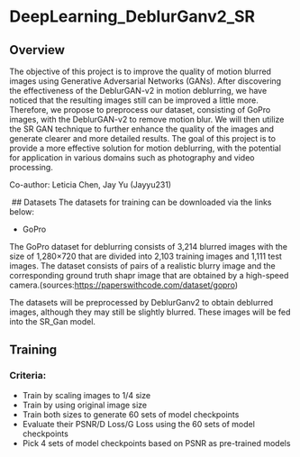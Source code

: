 # DeepLearning_DeblurGanv2_SR
## Overview
The objective of this project is to improve the quality of motion blurred images using Generative Adversarial Networks (GANs). After discovering the effectiveness of the DeblurGAN-v2 in motion deblurring, we have noticed that the resulting images still can be improved a little more. Therefore, we propose to preprocess our dataset, consisting of GoPro images, with the DeblurGAN-v2 to remove motion blur. We will then utilize the SR GAN technique to further enhance the quality of the images and generate clearer and more detailed results. The goal of this project is to provide a more effective solution for motion deblurring, with the potential for application in various domains such as photography and video processing.

Co-author: Leticia Chen, Jay Yu (Jayyu231)

<img scr="readme_image.png">
## Datasets
The datasets for training can be downloaded via the links below:

* GoPro

The GoPro dataset for deblurring consists of 3,214 blurred images with the size of 1,280×720 that are divided into 2,103 training images and 1,111 test images. The dataset consists of pairs of a realistic blurry image and the corresponding ground truth shapr image that are obtained by a high-speed camera.(sources:https://paperswithcode.com/dataset/gopro)

The datasets will be preprocessed by DeblurGanv2 to obtain deblurred images, although they may still be slightly blurred. These images will be fed into the SR_Gan model.

## Training

### Criteria:
* Train by scaling images to 1/4 size
* Train by using original image size
* Train both sizes to generate 60 sets of model checkpoints
* Evaluate their PSNR/D Loss/G Loss using the 60 sets of model checkpoints
* Pick 4 sets of model checkpoints based on PSNR as pre-trained models
